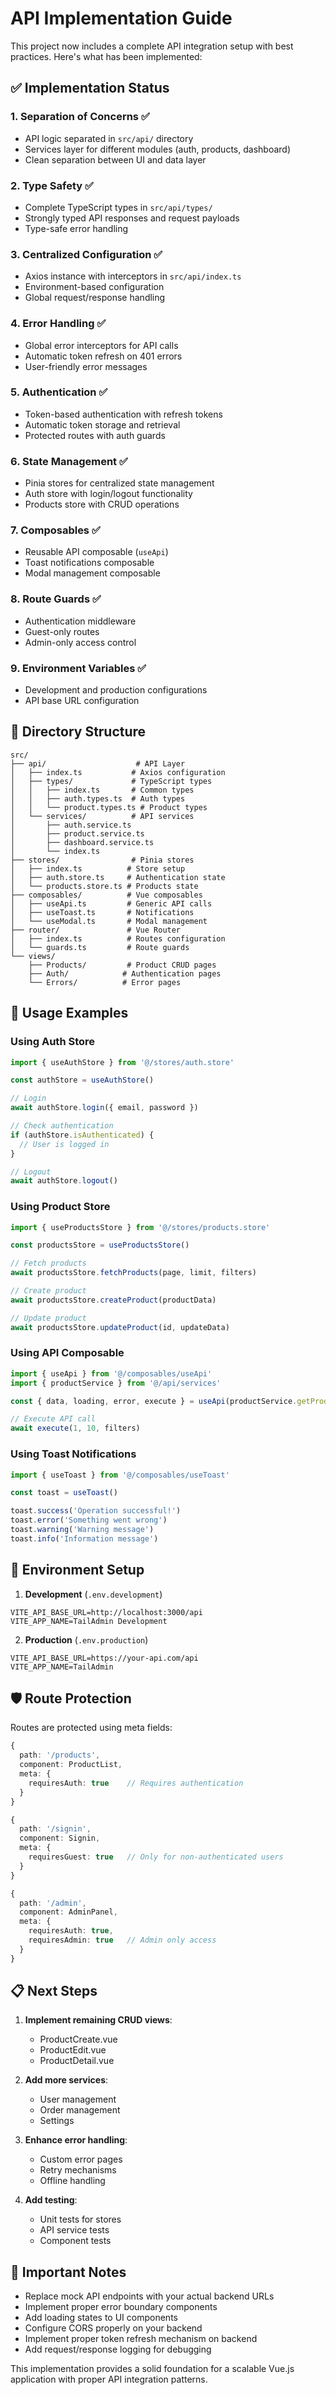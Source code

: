 # API Implementation Guide

This project now includes a complete API integration setup with best practices. Here's what has been implemented:

## ✅ Implementation Status

### 1. **Separation of Concerns** ✅
- API logic separated in `src/api/` directory
- Services layer for different modules (auth, products, dashboard)
- Clean separation between UI and data layer

### 2. **Type Safety** ✅
- Complete TypeScript types in `src/api/types/`
- Strongly typed API responses and request payloads
- Type-safe error handling

### 3. **Centralized Configuration** ✅
- Axios instance with interceptors in `src/api/index.ts`
- Environment-based configuration
- Global request/response handling

### 4. **Error Handling** ✅
- Global error interceptors for API calls
- Automatic token refresh on 401 errors
- User-friendly error messages

### 5. **Authentication** ✅
- Token-based authentication with refresh tokens
- Automatic token storage and retrieval
- Protected routes with auth guards

### 6. **State Management** ✅
- Pinia stores for centralized state management
- Auth store with login/logout functionality
- Products store with CRUD operations

### 7. **Composables** ✅
- Reusable API composable (`useApi`)
- Toast notifications composable
- Modal management composable

### 8. **Route Guards** ✅
- Authentication middleware
- Guest-only routes
- Admin-only access control

### 9. **Environment Variables** ✅
- Development and production configurations
- API base URL configuration

## 📁 Directory Structure

```
src/
├── api/                    # API Layer
│   ├── index.ts           # Axios configuration
│   ├── types/             # TypeScript types
│   │   ├── index.ts       # Common types
│   │   ├── auth.types.ts  # Auth types
│   │   └── product.types.ts # Product types
│   └── services/          # API services
│       ├── auth.service.ts
│       ├── product.service.ts
│       ├── dashboard.service.ts
│       └── index.ts
├── stores/                # Pinia stores
│   ├── index.ts          # Store setup
│   ├── auth.store.ts     # Authentication state
│   └── products.store.ts # Products state
├── composables/          # Vue composables
│   ├── useApi.ts         # Generic API calls
│   ├── useToast.ts       # Notifications
│   └── useModal.ts       # Modal management
├── router/               # Vue Router
│   ├── index.ts          # Routes configuration
│   └── guards.ts         # Route guards
└── views/
    ├── Products/         # Product CRUD pages
    ├── Auth/            # Authentication pages
    └── Errors/          # Error pages
```

## 🚀 Usage Examples

### Using Auth Store
```typescript
import { useAuthStore } from '@/stores/auth.store'

const authStore = useAuthStore()

// Login
await authStore.login({ email, password })

// Check authentication
if (authStore.isAuthenticated) {
  // User is logged in
}

// Logout
await authStore.logout()
```

### Using Product Store
```typescript
import { useProductsStore } from '@/stores/products.store'

const productsStore = useProductsStore()

// Fetch products
await productsStore.fetchProducts(page, limit, filters)

// Create product
await productsStore.createProduct(productData)

// Update product
await productsStore.updateProduct(id, updateData)
```

### Using API Composable
```typescript
import { useApi } from '@/composables/useApi'
import { productService } from '@/api/services'

const { data, loading, error, execute } = useApi(productService.getProducts)

// Execute API call
await execute(1, 10, filters)
```

### Using Toast Notifications
```typescript
import { useToast } from '@/composables/useToast'

const toast = useToast()

toast.success('Operation successful!')
toast.error('Something went wrong')
toast.warning('Warning message')
toast.info('Information message')
```

## 🔧 Environment Setup

1. **Development** (`.env.development`)
```env
VITE_API_BASE_URL=http://localhost:3000/api
VITE_APP_NAME=TailAdmin Development
```

2. **Production** (`.env.production`)
```env
VITE_API_BASE_URL=https://your-api.com/api
VITE_APP_NAME=TailAdmin
```

## 🛡️ Route Protection

Routes are protected using meta fields:

```typescript
{
  path: '/products',
  component: ProductList,
  meta: {
    requiresAuth: true    // Requires authentication
  }
}

{
  path: '/signin',
  component: Signin,
  meta: {
    requiresGuest: true   // Only for non-authenticated users
  }
}

{
  path: '/admin',
  component: AdminPanel,
  meta: {
    requiresAuth: true,
    requiresAdmin: true   // Admin only access
  }
}
```

## 📋 Next Steps

1. **Implement remaining CRUD views**:
   - ProductCreate.vue
   - ProductEdit.vue
   - ProductDetail.vue

2. **Add more services**:
   - User management
   - Order management
   - Settings

3. **Enhance error handling**:
   - Custom error pages
   - Retry mechanisms
   - Offline handling

4. **Add testing**:
   - Unit tests for stores
   - API service tests
   - Component tests

## 🚨 Important Notes

- Replace mock API endpoints with your actual backend URLs
- Implement proper error boundary components
- Add loading states to UI components
- Configure CORS properly on your backend
- Implement proper token refresh mechanism on backend
- Add request/response logging for debugging

This implementation provides a solid foundation for a scalable Vue.js application with proper API integration patterns.
